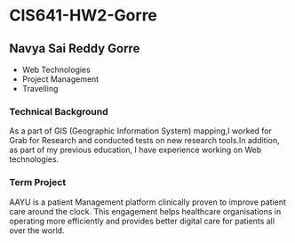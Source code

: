 # CIS641-HW2-Gorre
## Navya Sai Reddy Gorre
* Web Technologies
* Project Management
* Travelling
### Technical Background
As a part of GIS (Geographic Information System) mapping,I worked for Grab for Research and conducted tests on new research tools.In addition, as part of my previous education,   I have experience working on Web technologies.

### Term Project
AAYU is a patient Management platform clinically proven to improve patient care around the clock. This engagement helps healthcare organisations in operating more efficiently and provides better digital care for patients all over the world.
